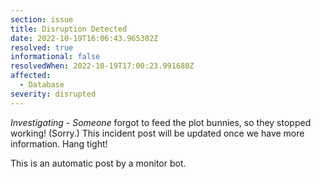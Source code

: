 ```yaml
---
section: issue
title: Disruption Detected
date: 2022-10-19T16:06:43.965302Z
resolved: true
informational: false
resolvedWhen: 2022-10-19T17:00:23.991680Z
affected:
  - Database
severity: disrupted
---
```

*Investigating* - _Someone_ forgot to feed the plot bunnies, so they stopped working! (Sorry.) This incident post will be updated once we have more information. Hang tight!

This is an automatic post by a monitor bot.
        